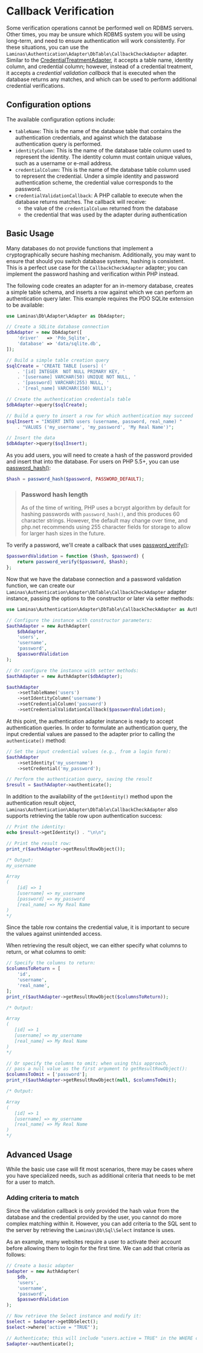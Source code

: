 # Callback Verification

Some verification operations cannot be performed well on RDBMS servers. Other
times, you may be unsure which RDBMS system you will be using long-term, and
need to ensure authentication will work consistently. For these situations, you
can use the `Laminas\Authentication\Adapter\DbTable\CallbackCheckAdapter` adapter.
Similar to the [CredentialTreatmentAdapter](credential-treatment.md), it
accepts a table name, identity column, and credential column; however, instead
of a credential treatment, it accepts a *credential validation callback* that
is executed when the database returns any matches, and which can be used to
perform additional credential verifications.

## Configuration options

The available configuration options include:

- `tableName`: This is the name of the database table that contains the
  authentication credentials, and against which the database authentication
  query is performed.
- `identityColumn`: This is the name of the database table column used to
  represent the identity.  The identity column must contain unique values, such
  as a username or e-mail address.
- `credentialColumn`: This is the name of the database table column used to
  represent the credential. Under a simple identity and password authentication
  scheme, the credential value corresponds to the password.
- `credentialValidationCallback`: A PHP callable to execute when the database returns matches. The callback will receive:
  - the value of the `credentialColumn` returned from the database
  - the credential that was used by the adapter during authentication

## Basic Usage

Many databases do not provide functions that implement a cryptographically
secure hashing mechanism. Additionally, you may want to ensure that should you
switch database systems, hashing is consistent. This is a perfect use case for
the `CallbackCheckAdapter` adapter; you can implement the password hashing and
verification within PHP instead.

The following code creates an adapter for an in-memory database, creates a
simple table schema, and inserts a row against which we can perform an
authentication query later. This example requires the PDO SQLite extension to
be available:

```php
use Laminas\Db\Adapter\Adapter as DbAdapter;

// Create a SQLite database connection
$dbAdapter = new DbAdapter([
    'driver'   => 'Pdo_Sqlite',
    'database' => 'data/sqlite.db',
]);

// Build a simple table creation query
$sqlCreate = 'CREATE TABLE [users] ('
    . '[id] INTEGER  NOT NULL PRIMARY KEY, '
    . '[username] VARCHAR(50) UNIQUE NOT NULL, '
    . '[password] VARCHAR(255) NULL, '
    . '[real_name] VARCHAR(150) NULL)';

// Create the authentication credentials table
$dbAdapter->query($sqlCreate);

// Build a query to insert a row for which authentication may succeed
$sqlInsert = "INSERT INTO users (username, password, real_name) "
    . "VALUES ('my_username', 'my_password', 'My Real Name')";

// Insert the data
$dbAdapter->query($sqlInsert);
```

As you add users, you will need to create a hash of the password provided and
insert that into the database. For users on PHP 5.5+, you can use
[password_hash()](http://php.net/password_hash):

```php
$hash = password_hash($password, PASSWORD_DEFAULT);
```

> ### Password hash length
>
> As of the time of writing, PHP uses a bcrypt algorithm by default for hashing
> passwords with `password_hash()`, and this produces 60 character strings. However,
> the default may change over time, and php.net recommends using 255 character
> fields for storage to allow for larger hash sizes in the future.

To verify a password, we'll create a callback that uses
[password_verify()](http://php.net/manual/en/function.password-verify.php):

```php
$passwordValidation = function ($hash, $password) {
    return password_verify($password, $hash);
};
```

Now that we have the database connection and a password validation function,
we can create our `Laminas\Authentication\Adapter\DbTable\CallbackCheckAdapter` adapter
instance, passing the options to the constructor or later via setter methods:

```php
use Laminas\Authentication\Adapter\DbTable\CallbackCheckAdapter as AuthAdapter;

// Configure the instance with constructor parameters:
$authAdapter = new AuthAdapter(
    $dbAdapter,
    'users',
    'username',
    'password',
    $passwordValidation
);

// Or configure the instance with setter methods:
$authAdapter = new AuthAdapter($dbAdapter);

$authAdapter
    ->setTableName('users')
    ->setIdentityColumn('username')
    ->setCredentialColumn('password')
    ->setCredentialValidationCallback($passwordValidation);
```

At this point, the authentication adapter instance is ready to accept
authentication queries. In order to formulate an authentication query, the
input credential values are passed to the adapter prior to calling the
`authenticate()` method:

```php
// Set the input credential values (e.g., from a login form):
$authAdapter
    ->setIdentity('my_username')
    ->setCredential('my_password');

// Perform the authentication query, saving the result
$result = $authAdapter->authenticate();
```

In addition to the availability of the `getIdentity()` method upon the
authentication result object, `Laminas\Authentication\Adapter\DbTable\CallbackCheckAdapter`
also supports retrieving the table row upon authentication success:

```php
// Print the identity:
echo $result->getIdentity() . "\n\n";

// Print the result row:
print_r($authAdapter->getResultRowObject());

/* Output:
my_username

Array
(
    [id] => 1
    [username] => my_username
    [password] => my_password
    [real_name] => My Real Name
)
*/
```

Since the table row contains the credential value, it is important to secure
the values against unintended access.

When retrieving the result object, we can either specify what columns to
return, or what columns to omit:

```php
// Specify the columns to return:
$columnsToReturn = [
    'id',
    'username',
    'real_name',
];
print_r($authAdapter->getResultRowObject($columnsToReturn));

/* Output:

Array
(
   [id] => 1
   [username] => my_username
   [real_name] => My Real Name
)
*/

// Or specify the columns to omit; when using this approach,
// pass a null value as the first argument to getResultRowObject():
$columnsToOmit = ['password'];
print_r($authAdapter->getResultRowObject(null, $columnsToOmit);

/* Output:

Array
(
   [id] => 1
   [username] => my_username
   [real_name] => My Real Name
)
*/
```

## Advanced Usage

While the basic use case will fit most scenarios, there may be cases where you have
specialized needs, such as additional criteria that needs to be met for a user to
match.

### Adding criteria to match

Since the validation callback is only provided the hash value from the database
and the credential provided by the user, you cannot do more complex matching
within it. However, you can add criteria to the SQL sent to the server by
retrieving the `Laminas\Db\Sql\Select` instance is uses.

As an example, many websites require a user to activate their account before
allowing them to login for the first time. We can add that criteria as follows:

```php
// Create a basic adapter
$adapter = new AuthAdapter(
    $db,
    'users',
    'username',
    'password',
    $passwordValidation
);

// Now retrieve the Select instance and modify it:
$select = $adapter->getDbSelect();
$select->where('active = "TRUE"');

// Authenticate; this will include "users.active = TRUE" in the WHERE clause:
$adapter->authenticate();
```
